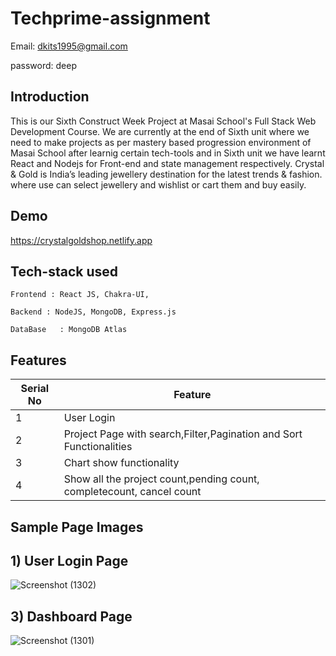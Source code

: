 # Techprime-assignment
Email: dkits1995@gmail.com

password: deep


**Introduction**
---
This is our Sixth Construct Week Project at Masai School's Full Stack Web Development Course. We are currently at the end of Sixth unit where we need to make projects as per mastery based progression environment of Masai School after learnig certain tech-tools and in Sixth unit we have learnt React and Nodejs for Front-end and state management respectively. Crystal & Gold is India’s leading jewellery destination for the latest trends & fashion. where use can select jewellery and wishlist or cart them and buy easily.

## Demo

https://crystalgoldshop.netlify.app

##  Tech-stack used
  
   ```
Frontend : React JS, Chakra-UI,

Backend : NodeJS, MongoDB, Express.js

DataBase   : MongoDB Atlas
   ```


## Features

 | Serial No            | Feature                                                              |
| ----------------- | ------------------------------------------------------------------ |
| 1 | User Login |
| 2 | Project Page with search,Filter,Pagination and Sort Functionalities |
| 3 | Chart show functionality
| 4 | Show all the project count,pending count, completecount, cancel count


  **Sample Page Images**
  ---
  **1) User Login Page**
   ---
   ![Screenshot (1302)](https://github.com/deep1524/Techprime-assignment/assets/105913793/8ad05359-05e2-4fc3-8bce-f412843bb676)



  **3) Dashboard Page**
  ---

![Screenshot (1301)](https://github.com/deep1524/Techprime-assignment/assets/105913793/5717832d-a5ed-41f0-86f3-646b82b79e27)

 
